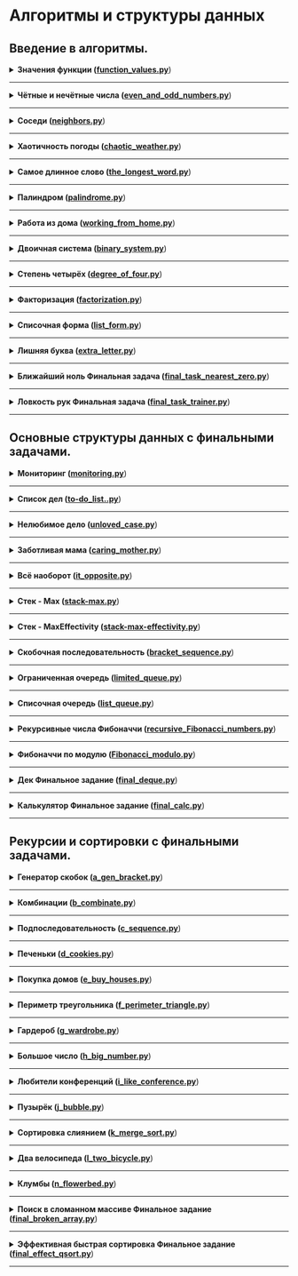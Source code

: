 # Алгоритмы и структуры данных

## Введение в алгоритмы.

<details>
<summary>
<b>Значения функции (<a href="intro_alghoritms/function_values.py">function_values.py</a></b>)
</summary>

#### Условие: 
[Ссылка](https://contest.yandex.ru/contest/23389/problems/A/)

Вася делает тест по математике: вычисляет значение функций в различных точках. 
Стоит отличная погода, и друзья зовут Васю гулять. Но мальчик решил сначала 
закончить тест и только после этого идти к друзьям. К сожалению, Вася пока 
не умеет программировать. Зато вы умеете. Помогите Васе написать код функции, 
вычисляющей y = ax2 + bx + c. Напишите программу, которая будет по 
коэффициентам a, b, c и числу x выводить значение функции в точке x.

#### Формат ввода
На вход через пробел подаются целые числа a, x, b, c.
В конце ввода находится перенос строки.

#### Формат вывода
Вывести значение y.

#### Пример
<table><tbody>
  <tr>
    <td><b>Ввод</b></td>
    <td><b>Вывод</b></td>
  </tr>
  <tr>
    <td valign="top">
        -8 -5 -2 7<br>
    </td>
    <td valign="top">
        -183<br>
    </td>
  </tr>
</tbody></table>

</details>

---

<details>
<summary>
<b>Чётные и нечётные числа (<a href="intro_alghoritms/even_and_odd_numbers.py">even_and_odd_numbers.py</a></b>)
</summary>

#### Условие:
[Ссылка](https://contest.yandex.ru/contest/23389/problems/B/)

Представьте себе онлайн-игру для поездки в метро: игрок нажимает на кнопку, 
и на экране появляются три случайных числа. Если все три числа оказываются 
одной чётности, игрок выигрывает.
Напишите программу, которая по трём числам определяет, выиграл игрок или нет.

#### Формат ввода
В первой строке записаны три случайных целых числа a, b и c. 
Числа не превосходят 109 по модулю.

#### Формат вывода
Выведите «WIN», если игрок выиграл, и «FAIL» в противном случае.

#### Пример
<table><tbody>
  <tr>
    <td><b>Ввод</b></td>
    <td><b>Вывод</b></td>
  </tr>
  <tr>
    <td valign="top">
        1 2 -3<br>
    </td>
    <td valign="top">
        FAIL<br>
    </td>
  </tr>
</tbody></table>

</details>

---

<details>
<summary>
<b>Соседи (<a href="intro_alghoritms/neighbors.py">neighbors.py</a></b>)
</summary>

#### Условие:
[Ссылка](https://contest.yandex.ru/contest/23389/problems/C/)

Дана матрица. Нужно написать функцию, которая для элемента возвращает 
всех его соседей. Соседним считается элемент, находящийся от текущего 
на одну ячейку влево, вправо, вверх или вниз. Диагональные элементы 
соседними не считаются.
Например, в матрице A соседними элементами для (0, 0) будут 2 и 0. 
А для (2, 1) –— 1, 2, 7, 7.

#### Формат ввода
В первой строке задано n — количество строк матрицы. Во второй — 
количество столбцов m. Числа m и n не превосходят 1000. В следующих n 
строках задана матрица. Элементы матрицы — целые числа, по модулю не 
превосходящие 1000. В последних двух строках записаны координаты элемента, 
соседей которого нужно найти. Индексация начинается с нуля.

#### Формат вывода
Напечатайте нужные числа в возрастающем порядке через пробел.


#### Пример
<table><tbody>
  <tr>
    <td><b>Ввод</b></td>
    <td><b>Вывод</b></td>
  </tr>
  <tr>
    <td valign="top">
        4<br>
        3<br>
        1 2 3<br>
        0 2 6<br>
        7 4 1<br>
        2 7 0<br>
        3<br>
        0<br>
    </td>
    <td valign="top">
        7 7<br>
    </td>
  </tr>
</tbody></table>

</details>

---

<details>
<summary>
<b>Хаотичность погоды (<a href="intro_alghoritms/chaotic_weather.py">chaotic_weather.py</a></b>)
</summary>

#### Условие:
[Ссылка](https://contest.yandex.ru/contest/23389/problems/D/)

Метеорологическая служба вашего города решила исследовать погоду новым способом.
Под температурой воздуха в конкретный день будем понимать максимальную
температуру в этот день.
Под хаотичностью погоды за n дней служба понимает количество дней, в которые 
температура строго больше, чем в день до (если такой существует) и в день после 
текущего (если такой существует). Например, если за 5 дней максимальная 
температура воздуха составляла `[1, 2, 5, 4, 8]` градусов, то хаотичность за 
этот период равна 2: в 3-й и 5-й дни выполнялись описанные условия.

Определите по ежедневным показаниям температуры хаотичность погоды за этот период.
Заметим, что если число показаний n=1, то единственный день будет хаотичным.

#### Формат ввода
В первой строке дано число n –— длина периода измерений в днях, 1 ≤ n≤ 105. 
Во второй строке даны n целых чисел –— значения температуры в каждый из n дней. 
Значения температуры не превосходят 273 по модулю.

#### Формат вывода
Выведите единственное число — хаотичность за данный период.

#### Пример
<table><tbody>
  <tr>
    <td><b>Ввод</b></td>
    <td><b>Вывод</b></td>
  </tr>
  <tr>
    <td valign="top">
        7<br>
        -1 -10 -8 0 2 0 5<br>
    </td>
    <td valign="top">
        3<br>
    </td>
  </tr>
</tbody></table>

</details>

---

<details>
<summary>
<b>Самое длинное слово (<a href="intro_alghoritms/the_longest_word.py">the_longest_word.py</a></b>)
</summary>

#### Условие:
[Ссылка](https://contest.yandex.ru/contest/23389/problems/E/)

Чтобы подготовиться к семинару, Гоше надо прочитать статью по эффективному 
менеджменту. Так как Гоша хочет спланировать день заранее, ему необходимо 
оценить сложность статьи.
Он придумал такой метод оценки: берётся случайное предложение из текста и в нём 
ищется самое длинное слово. Его длина и будет условной сложностью статьи.

#### Формат ввода
В первой строке дана длина текста L (1 ≤ L ≤ 105).
В следующей строке записан текст, состоящий из строчных латинских букв и 
пробелов. Слово —– последовательность букв, не разделённых пробелами. Пробелы 
могут стоять в самом начале строки и в самом её конце. Текст заканчивается 
переносом строки, этот символ не включается в число остальных L символов.

#### Формат вывода
В первой строке выведите самое длинное слово. Во второй строке выведите его 
длину. Если подходящих слов несколько, выведите то, которое встречается раньше.

#### Пример
<table><tbody>
  <tr>
    <td><b>Ввод</b></td>
    <td><b>Вывод</b></td>
  </tr>
  <tr>
    <td valign="top">
        19<br>
        i love segment tree<br>
    </td>
    <td valign="top">
        7<br>
    </td>
  </tr>
</tbody></table>

</details>

---

<details>
<summary>
<b>Палиндром (<a href="intro_alghoritms/palindrome.py">palindrome.py</a></b>)
</summary>

#### Условие:
[Ссылка](https://contest.yandex.ru/contest/23389/problems/F/)

Помогите Васе понять, будет ли фраза палиндромом. Учитываются только буквы и 
цифры, заглавные и строчные буквы считаются одинаковыми.

Решение должно работать за O(N), где N — длина строки на входе.

#### Формат ввода
В единственной строке записана фраза или слово. Буквы могут быть только 
латинские. Длина текста не превосходит 20000 символов.
Фраза может состоять из строчных и прописных латинских букв, цифр, 
знаков препинания.

#### Формат вывода
Выведите «True», если фраза является палиндромом, и «False», если не является.

#### Пример
<table><tbody>
  <tr>
    <td><b>Ввод</b></td>
    <td><b>Вывод</b></td>
  </tr>
  <tr>
    <td valign="top">
        A man, a plan, a canal: Panama<br>
    </td>
    <td valign="top">
        True<br>
    </td>
  </tr>
</tbody></table>

</details>

---

<details>
<summary>
<b>Работа из дома (<a href="intro_alghoritms/working_from_home.py">working_from_home.py</a></b>)
</summary>

#### Условие:
[Ссылка](https://contest.yandex.ru/contest/23389/problems/G/)

Вася реализовал функцию, которая переводит целое число из десятичной системы в 
двоичную. Но, кажется, она получилась не очень оптимальной.
Попробуйте написать более эффективную программу.
Не используйте встроенные средства языка по переводу чисел в бинарное 
представление.


#### Формат ввода
На вход подаётся целое число в диапазоне от 0 до 10000.

#### Формат вывода
Выведите двоичное представление этого числа.

#### Пример
<table><tbody>
  <tr>
    <td><b>Ввод</b></td>
    <td><b>Вывод</b></td>
  </tr>
  <tr>
    <td valign="top">
        5<br>
    </td>
    <td valign="top">
        101<br>
    </td>
  </tr>
</tbody></table>

</details>

---

<details>
<summary>
<b>Двоичная система (<a href="intro_alghoritms/binary_system.py">binary_system.py</a></b>)
</summary>

#### Условие:
[Ссылка](https://contest.yandex.ru/contest/23389/problems/H/)

Тимофей записал два числа в двоичной системе счисления и попросил Гошу 
вывести их сумму, также в двоичной системе. Встроенную в язык 
программирования возможность сложения двоичных чисел применять нельзя. 
Помогите Гоше решить задачу.

Решение должно работать за O(N), где N –— количество разрядов максимального 
числа на входе.

#### Формат ввода
Два числа в двоичной системе счисления, каждое на отдельной строке. 
Длина каждого числа не превосходит 10 000 символов.

#### Формат вывода
Одно число в двоичной системе счисления.

#### Пример
<table><tbody>
  <tr>
    <td><b>Ввод</b></td>
    <td><b>Вывод</b></td>
  </tr>
  <tr>
    <td valign="top">
        1010<br>
        1011<br>
    </td>
    <td valign="top">
        10101<br>
    </td>
  </tr>
</tbody></table>

</details>

---

<details>
<summary>
<b>Степень четырёх (<a href="intro_alghoritms/degree_of_four.py">degree_of_four.py</a></b>)
</summary>

#### Условие:
[Ссылка](https://contest.yandex.ru/contest/23389/problems/I/)

Напишите программу, которая определяет, будет ли положительное целое число 
степенью четвёрки.

Подсказка: степенью четвёрки будут все числа вида 4n, 
где n – целое неотрицательное число.

#### Формат ввода
На вход подаётся целое число в диапазоне от 1 до 10000.

#### Формат вывода
Выведите «True», если число является степенью четырёх, 
«False» –— в обратном случае.


#### Пример
<table><tbody>
  <tr>
    <td><b>Ввод</b></td>
    <td><b>Вывод</b></td>
  </tr>
  <tr>
    <td valign="top">
        15<br>
    </td>
    <td valign="top">
        False<br>
    </td>
  </tr>
</tbody></table>

</details>

---

<details>
<summary>
<b>Факторизация (<a href="intro_alghoritms/factorization.py">factorization.py</a></b>)
</summary>

#### Условие:
[Ссылка](https://contest.yandex.ru/contest/23389/problems/J/)

Основная теорема арифметики говорит: любое число раскладывается на 
произведение простых множителей единственным образом, с точностью до их 
перестановки. Например:
Число 8 можно представить как 2 × 2 × 2.
Число 50 –— как 2 × 5 × 5 (или 5 × 5 × 2, или 5 × 2 × 5). 
Три варианта отличаются лишь порядком следования множителей.
Разложение числа на простые множители называется факторизацией числа.
Напишите программу, которая производит факторизацию переданного числа.

#### Формат ввода
В единственной строке дано число n (2 ≤ n ≤ 109), которое нужно факторизовать.


#### Формат вывода
Выведите в порядке неубывания простые множители, на которые раскладывается число n.


#### Пример
<table><tbody>
  <tr>
    <td><b>Ввод</b></td>
    <td><b>Вывод</b></td>
  </tr>
  <tr>
    <td valign="top">
        8<br>
    </td>
    <td valign="top">
        2 2 2<br>
    </td>
  </tr>
</tbody></table>

</details>

---

<details>
<summary>
<b>Списочная форма (<a href="intro_alghoritms/list_form.py">list_form.py</a></b>)
</summary>

#### Условие:
[Ссылка](https://contest.yandex.ru/contest/23389/problems/K/)

Вася просил Аллу помочь решить задачу. На этот раз по информатике.
Для неотрицательного целого числа X списочная форма –— это массив его 
цифр слева направо. К примеру, для 1231 списочная форма будет `[1,2,3,1]`. 
На вход подается количество цифр числа Х, списочная форма неотрицательного 
числа Х и неотрицательное число K. Числа К и Х не превосходят 10000.

Нужно вернуть списочную форму числа X + K.

#### Формат ввода
В первой строке — длина списочной формы числа X. На следующей строке — 
сама списочная форма с цифрами записанными через пробел.
В последней строке записано число K, 0 ≤ K ≤ 10000.

#### Формат вывода
Выведите списочную форму числа X+K.

#### Пример
<table><tbody>
  <tr>
    <td><b>Ввод</b></td>
    <td><b>Вывод</b></td>
  </tr>
  <tr>
    <td valign="top">
        4<br>
        1 2 0 0<br>
        34<br>
    </td>
    <td valign="top">
        1 2 3 4<br>
    </td>
  </tr>
</tbody></table>

</details>

---

<details>
<summary>
<b>Лишняя буква (<a href="intro_alghoritms/extra_letter.py">extra_letter.py</a></b>)
</summary>

#### Условие:
[Ссылка](https://contest.yandex.ru/contest/23389/problems/L/)

Васе очень нравятся задачи про строки, поэтому он придумал свою. 
Есть 2 строки s и t, состоящие только из строчных букв. Строка t 
получена перемешиванием букв строки s и добавлением 1 буквы в случайную 
позицию. Нужно найти добавленную букву.

#### Формат ввода
На вход подаются строки s и t, разделённые переносом строки. 
Длины строк не превосходят 1000 символов. Строки не бывают пустыми.

#### Формат вывода
Выведите лишнюю букву.

#### Пример
<table><tbody>
  <tr>
    <td><b>Ввод</b></td>
    <td><b>Вывод</b></td>
  </tr>
  <tr>
    <td valign="top">
        abcd<br>
        abcde<br>
    </td>
    <td valign="top">
        e<br>
    </td>
  </tr>
</tbody></table>

</details>

---

<details>
<summary>
<b>Ближайший ноль Финальная задача (<a href="intro_alghoritms/final_task_nearest_zero.py">final_task_nearest_zero.py</a></b>)
</summary>

#### Условие:
[Ссылка](https://contest.yandex.ru/contest/23390/problems/A/)

Тимофей ищет место, чтобы построить себе дом. Улица, на которой он хочет жить, 
имеет длину n, то есть состоит из n одинаковых идущих подряд участков. 
Каждый участок либо пустой, либо на нём уже построен дом.
Общительный Тимофей не хочет жить далеко от других людей на этой улице. 
Поэтому ему важно для каждого участка знать расстояние до ближайшего пустого 
участка. Если участок пустой, эта величина будет равна нулю — расстояние 
до самого себя.
Помогите Тимофею посчитать искомые расстояния. Для этого у вас есть карта 
улицы. Дома в городе Тимофея нумеровались в том порядке, в котором строились, 
поэтому их номера на карте никак не упорядочены. 
Пустые участки обозначены нулями.

#### Формат ввода
В первой строке дана длина улицы —– n (1 ≤ n ≤ 10^6). 
В следующей строке записаны n целых неотрицательных чисел — номера домов и 
обозначения пустых участков на карте (нули). Гарантируется, что в 
последовательности есть хотя бы один ноль. Номера домов (положительные числа) 
уникальны и не превосходят 10^9.

#### Формат вывода
Для каждого из участков выведите расстояние до ближайшего нуля. 
Числа выводите в одну строку, разделяя их пробелами.

#### Пример
<table><tbody>
  <tr>
    <td><b>Ввод</b></td>
    <td><b>Вывод</b></td>
  </tr>
  <tr>
    <td valign="top">
        5<br>
        0 1 4 9 0<br>
    </td>
    <td valign="top">
        0 1 2 1 0<br>
    </td>
  </tr>
</tbody></table>

</details>

---

<details>
<summary>
<b>Ловкость рук Финальная задача (<a href="intro_alghoritms/final_task_trainer.py">final_task_trainer.py</a></b>)
</summary>

#### Условие:
[Ссылка](https://contest.yandex.ru/contest/23390/problems/B/)

Игра «Тренажёр для скоростной печати» представляет собой поле из клавиш 4x4. 
В нём на каждом раунде появляется конфигурация цифр и точек. На клавише 
написана либо точка, либо цифра от 1 до 9.
В момент времени t игрок должен одновременно нажать на все клавиши, на которых 
написана цифра t. Гоша и Тимофей могут нажать в один момент времени на k 
клавиш каждый. Если в момент времени t нажаты все нужные клавиши, то игроки 
получают 1 балл.
Найдите число баллов, которое смогут заработать Гоша и Тимофей, если будут 
нажимать на клавиши вдвоём.

#### Формат ввода
В первой строке дано целое число k (1 ≤ k ≤ 5).
В четырёх следующих строках задан вид тренажёра –— по 4 символа в каждой 
строке. Каждый символ —– либо точка, либо цифра от 1 до 9. Символы одной 
строки идут подряд и не разделены пробелами.

#### Формат вывода
Выведите единственное число –— максимальное количество баллов, которое смогут 
набрать Гоша и Тимофей.

#### Пример
<table><tbody>
  <tr>
    <td><b>Ввод</b></td>
    <td><b>Вывод</b></td>
  </tr>
  <tr>
    <td valign="top">
        3<br>
        1231<br>
        2..2<br>
        2..2<br>
        2..2<br>
    </td>
    <td valign="top">
        2<br>
    </td>
  </tr>
</tbody></table>

</details>

---

## Основные структуры данных с финальными задачами.

<details>
<summary>
<b>Мониторинг (<a href="basic_data_structures/monitoring.py">monitoring.py</a></b>)
</summary>

#### Условие:
[Ссылка](https://contest.yandex.ru/contest/23758/problems/A/)

Алла получила задание, связанное с мониторингом работы различных серверов. 
Требуется понять, сколько времени обрабатываются определённые запросы на 
конкретных серверах. Эту информацию нужно хранить в матрице, где номер столбца 
соответствуют идентификатору запроса, а номер строки — идентификатору сервера. 
Алла перепутала строки и столбцы местами. С каждым бывает. Помогите ей 
исправить баг.
Есть матрица размера m × n. Нужно написать функцию, которая её транспонирует.
Транспонированная матрица получается из исходной заменой строк на столбцы.

#### Формат ввода
В первой строке задано число n — количество строк матрицы.
Во второй строке задано m — число столбцов, m и n не превосходят 1000. 
В следующих n строках задана матрица. Числа в ней не превосходят 
по модулю 1000.

#### Формат вывода
Напечатайте транспонированную матрицу в том же формате, который задан во 
входных данных. Каждая строка матрицы выводится на отдельной строке, 
элементы разделяются пробелами.

#### Пример
<table><tbody>
  <tr>
    <td><b>Ввод</b></td>
    <td><b>Вывод</b></td>
  </tr>
  <tr>
    <td valign="top">
        4<br>
        3<br>
        1 2 3<br>
        0 2 6<br>
        7 4 1<br>
        2 7 0<br>
    </td>
    <td valign="top">
        1 0 7 2<br>
        2 2 4 7<br>
        3 6 1 0<br>
    </td>
  </tr>
</tbody></table>

</details>

---

<details>
<summary>
<b>Список дел (<a href="basic_data_structures/to-do_list.py">to-do_list..py</a></b>)
</summary>

#### Условие:
[Ссылка](https://contest.yandex.ru/contest/23758/problems/B/)

Васе нужно распечатать свой список дел на сегодня. Помогите ему: напишите 
функцию, которая печатает все его дела. Известно, что дел у Васи не больше 5000.
Внимание: в этой задаче не нужно считывать входные данные. Нужно написать 
только функцию, которая принимает на вход голову списка и печатает его 
элементы. Ниже дано описание структуры, которая задаёт узел списка.

#### Формат ввода
В качестве ответа сдайте только код функции, которая печатает элементы списка. 
Длина списка не превосходит 5000 элементов. Список не бывает пустым.

#### Формат вывода
Функция должна напечатать элементы списка по одному в строке.

</details>

---

<details>
<summary>
<b>Нелюбимое дело (<a href="basic_data_structures/unloved_case.py">unloved_case.py</a></b>)
</summary>

#### Условие:
[Ссылка](https://contest.yandex.ru/contest/23758/problems/C/)

Вася размышляет, что ему можно не делать из того списка дел, который он 
составил. Но, кажется, все пункты очень важные! Вася решает загадать число и 
удалить дело, которое идёт под этим номером. Список дел представлен в виде 
односвязного списка. Напишите функцию solution, которая принимает на вход 
голову списка и номер удаляемого дела и возвращает голову обновлённого списка.
Внимание: в этой задаче не нужно считывать входные данные. Нужно написать 
только функцию, которая принимает на вход голову списка и номер удаляемого 
элемента и возвращает голову обновлённого списка.

#### Формат ввода
Функция принимает голову списка и индекс элемента, который надо удалить 
(нумерация с нуля). Список содержит не более 5000 элементов. 
Список не бывает пустым.

#### Формат вывода
Верните голову списка, в котором удален нужный элемент.

</details>

---

<details>
<summary>
<b>Заботливая мама (<a href="basic_data_structures/caring_mother.py">caring_mother.py</a></b>)
</summary>

#### Условие:
[Ссылка](https://contest.yandex.ru/contest/23758/problems/D/)

Мама Васи хочет знать, что сын планирует делать и когда. Помогите ей: 
напишите функцию solution, определяющую индекс первого вхождения передаваемого
ей на вход значения в связном списке, если значение присутствует.
Внимание: в этой задаче не нужно считывать входные данные. Нужно написать 
только функцию, которая принимает на вход голову списка и искомый элемент, 
а возвращает целое число — индекс найденного элемента или -1.

#### Формат ввода
Функция на вход принимает голову односвязного списка и элемент, который нужно 
найти. Длина списка не превосходит 10000 элементов. Список не бывает пустым.

#### Формат вывода
Функция возвращает индекс первого вхождения искомого элемента в список
(индексация начинается с нуля). Если элемент не найден, нужно вернуть -1.

</details>

---

<details>
<summary>
<b>Всё наоборот (<a href="basic_data_structures/it_opposite.py">it_opposite.py</a></b>)
</summary>

#### Условие:
[Ссылка](https://contest.yandex.ru/contest/23758/problems/E/)

Вася решил запутать маму —– делать дела в обратном порядке. Список его дел 
теперь хранится в двусвязном списке. Напишите функцию, которая вернёт список 
в обратном порядке.
Внимание: в этой задаче не нужно считывать входные данные. Нужно написать 
только функцию, которая принимает на вход голову двусвязного списка и 
возвращает голову перевёрнутого списка. Ниже дано описание структуры, которая 
задаёт вершину списка.

#### Формат ввода
Функция принимает на вход единственный аргумент — голову двусвязного списка.
Длина списка не превосходит 1000 элементов. Список не бывает пустым.

#### Формат вывода
Функция должна вернуть голову развернутого списка.

</details>

---

<details>
<summary>
<b>Стек - Max (<a href="basic_data_structures/stack-max.py">stack-max.py</a></b>)
</summary>

#### Условие:
[Ссылка](https://contest.yandex.ru/contest/23758/problems/F/)

Нужно реализовать класс StackMax, который поддерживает операцию определения 
максимума среди всех элементов в стеке. Класс должен поддерживать 
операции push(x), где x – целое число, pop() и get_max().

#### Формат ввода
В первой строке записано одно число n — количество команд, которое не 
превосходит 10000. В следующих n строках идут команды. Команды могут быть 
следующих видов:
 - push(x) — добавить число x в стек;
 - pop() — удалить число с вершины стека;
 - get_max() — напечатать максимальное число в стеке;
Если стек пуст, при вызове команды get_max() нужно напечатать «None», для 
команды pop() — «error».

#### Формат вывода
Для каждой команды get_max() напечатайте результат её выполнения. Если стек 
пустой, для команды get_max() напечатайте «None». Если происходит удаление из 
пустого стека — напечатайте «error».

#### Пример
<table><tbody>
  <tr>
    <td><b>Ввод</b></td>
    <td><b>Вывод</b></td>
  </tr>
  <tr>
    <td valign="top">
        8<br>
        get_max<br>
        push 7<br>
        pop<br>
        push -2<br>
        push -1<br>
        pop<br>
        get_max<br>
        get_max<br>
    </td>
    <td valign="top">
        None<br>
        -2<br>
        -2<br>
    </td>
  </tr>
</tbody></table>

</details>

---

<details>
<summary>
<b>Стек - MaxEffectivity (<a href="basic_data_structures/stack-max-effectivity.py">stack-max-effectivity.py</a></b>)
</summary>

#### Условие:
[Ссылка](https://contest.yandex.ru/contest/23758/problems/F/)

Реализуйте класс StackMaxEffective, поддерживающий операцию определения максимума среди элементов в стеке. Сложность операции должна быть O(1). Для пустого стека операция должна возвращать None. При этом push(x) и pop() также должны выполняться за константное время.

#### Формат ввода
В первой строке записано одно число — количество команд, оно не превосходит 100000. Далее идут команды по одной в строке. Команды могут быть следующих видов:

push(x) — добавить число x в стек;
pop() — удалить число с вершины стека;
get_max() — напечатать максимальное число в стеке;
Если стек пуст, при вызове команды get_max нужно напечатать «None», для команды pop — «error».

#### Формат вывода
Для каждой команды get_max() напечатайте результат её выполнения. Если стек пустой, для команды get_max() напечатайте «None». Если происходит удаление из пустого стека — напечатайте «error».

</details>

---

<details>
<summary>
<b>Скобочная последовательность (<a href="basic_data_structures/bracket_sequence.py">bracket_sequence.py</a></b>)
</summary>

#### Условие:
[Ссылка](https://contest.yandex.ru/contest/23758/problems/H/)

Вот какую задачу Тимофей предложил на собеседовании одному из кандидатов. 
Если вы с ней ещё не сталкивались, то наверняка столкнётесь –— она довольно 
популярная.
Дана скобочная последовательность. Нужно определить, правильная ли она.
Будем придерживаться такого определения:
 - пустая строка —– правильная скобочная последовательность;
 - правильная скобочная последовательность, взятая в скобки одного 
типа, –— правильная скобочная последовательность;
 - правильная скобочная последовательность с приписанной слева или справа 
правильной скобочной последовательностью —– тоже правильная.
На вход подаётся последовательность из скобок трёх видов: [], (), {}.
Напишите функцию is_correct_bracket_seq, которая принимает на вход скобочную 
последовательность и возвращает True, если последовательность правильная, 
а иначе False.

#### Формат ввода
На вход подаётся одна строка, содержащая скобочную последовательность. 
Скобки записаны подряд, без пробелов.

#### Формат вывода
Выведите «True» или «False».

#### Пример
<table><tbody>
  <tr>
    <td><b>Ввод</b></td>
    <td><b>Вывод</b></td>
  </tr>
  <tr>
    <td valign="top">
        {[()]}<br>
    </td>
    <td valign="top">
        True<br>
    </td>
  </tr>
</tbody></table>

</details>

---

<details>
<summary>
<b>Ограниченная очередь (<a href="basic_data_structures/limited_queue.py">limited_queue.py</a></b>)
</summary>

#### Условие:
[Ссылка](https://contest.yandex.ru/contest/23758/problems/I/)

Астрологи объявили день очередей ограниченного размера. Тимофею нужно 
написать класс MyQueueSized, который принимает параметр max_size, означающий 
максимально допустимое количество элементов в очереди.
Помогите ему —– реализуйте программу, которая будет эмулировать работу такой 
очереди. Функции, которые надо поддержать, описаны в формате ввода.

#### Формат ввода
В первой строке записано одно число — количество команд, оно не превосходит 5000.
Во второй строке задан максимально допустимый размер очереди, он не превосходит 5000.
Далее идут команды по одной на строке. Команды могут быть следующих видов:

 - push(x) — добавить число x в очередь;
 - pop() — удалить число из очереди и вывести на печать;
 - peek() — напечатать первое число в очереди;
 - size() — вернуть размер очереди;
При превышении допустимого размера очереди нужно вывести «error». 
При вызове операций pop() или peek() для пустой очереди нужно вывести «None».

#### Формат вывода
Напечатайте результаты выполнения нужных команд, по одному на строке.

#### Пример
<table><tbody>
  <tr>
    <td><b>Ввод</b></td>
    <td><b>Вывод</b></td>
  </tr>
  <tr>
    <td valign="top">
        8<br>
        2<br>
        peek<br>
        push 5<br>
        push 2<br>
        peek<br>
        size<br>
        size<br>
        push 1<br>
        size<br>
    </td>
    <td valign="top">
        None<br>
        5<br>
        2<br>
        2<br>
        error<br>
        2<br>
    </td>
  </tr>
</tbody></table>

</details>

---

<details>
<summary>
<b>Списочная очередь (<a href="basic_data_structures/list_queue.py">list_queue.py</a></b>)
</summary>

#### Условие:
[Ссылка](https://contest.yandex.ru/contest/23758/problems/J/)

Любимый вариант очереди Тимофея — очередь, написанная с использованием 
связного списка. Помогите ему с реализацией. Очередь должна поддерживать 
выполнение трёх команд:

 - get() — вывести элемент, находящийся в голове очереди, и удалить его. Если очередь пуста, то вывести «error».
 - put(x) — добавить число x в очередь
 - size() — вывести текущий размер очереди

#### Формат ввода
В первой строке записано количество команд n — целое число, не превосходящее 
1000. В каждой из следующих n строк записаны команды по одной строке.

#### Формат вывода
Выведите ответ на каждый запрос по одному в строке.

#### Пример
<table><tbody>
  <tr>
    <td><b>Ввод</b></td>
    <td><b>Вывод</b></td>
  </tr>
  <tr>
    <td valign="top">
        10<br>
        put -34<br>
        put -23<br>
        get<br>
        size<br>
        get<br>
        size<br>
        get<br>
        get<br>
        put 80<br>
        size<br>
    </td>
    <td valign="top">
        -34<br>
        1<br>
        -23<br>
        0<br>
        error<br>
        error<br>
        1<br>
    </td>
  </tr>
</tbody></table>

</details>

---

<details>
<summary>
<b>Рекурсивные числа Фибоначчи (<a href="basic_data_structures/recursive_Fibonacci_numbers.py">recursive_Fibonacci_numbers.py</a></b>)
</summary>

#### Условие:
[Ссылка](https://contest.yandex.ru/contest/23758/problems/K/)

У Тимофея было n(0≤n≤32) стажёров. Каждый стажёр хотел быть лучше своих 
предшественников, поэтому i-й стажёр делал столько коммитов, сколько делали 
два предыдущих стажёра в сумме. Два первых стажёра были менее 
инициативными —– они сделали по одному коммиту.
Пусть Fi —– число коммитов, сделанных i-м стажёром (стажёры нумеруются с нуля). 
Тогда выполняется следующее: F0=F1=1. Для всех i≥2 выполнено Fi=F(i−1)+F(i−2).
Определите, сколько кода напишет следующий стажёр –— найдите Fn.
Решение должно быть реализовано рекурсивно.

#### Формат ввода
На вход подаётся n — целое число в диапазоне от 0 до 32.

#### Формат вывода
Нужно вывести Fn.

#### Пример
<table><tbody>
  <tr>
    <td><b>Ввод</b></td>
    <td><b>Вывод</b></td>
  </tr>
  <tr>
    <td valign="top">
        3<br>
    </td>
    <td valign="top">
        3<br>
    </td>
  </tr>
</tbody></table>

</details>

---

<details>
<summary>
<b>Фибоначчи по модулю (<a href="basic_data_structures/Fibonacci_modulo.py">Fibonacci_modulo.py</a></b>)
</summary>

#### Условие:
[Ссылка](https://contest.yandex.ru/contest/23758/problems/L/)

У Тимофея было очень много стажёров, целых N (0 ≤ N ≤ 10^6) человек. Каждый 
стажёр хотел быть лучше своих предшественников, поэтому i-й стажёр делал 
столько коммитов, сколько делали два предыдущих стажёра в сумме. Два первых 
стажёра были менее инициативными — они сделали по одному коммиту.

Пусть Fi —– число коммитов, сделанных i-м стажёром (стажёры нумеруются с нуля). 
Первые два стажёра сделали по одному коммиту: F0=F1=1. Для всех i≥ 2 
выполнено Fi=Fi−1+Fi−2.
Определите, сколько кода напишет следующий стажёр –— найдите последние k цифр 
числа Fn.
**Как найти k последних цифр**,
Чтобы вычислить k последних цифр некоторого числа x, достаточно взять остаток 
от его деления на число 10k. Эта операция обозначается как x mod 10k. 
Узнайте, как записывается операция взятия остатка по модулю в вашем языке 
программирования.
Также обратите внимание на возможное переполнение целочисленных типов, если в 
вашем языке такое случается.
#### Формат ввода
В первой строке записаны через пробел два целых числа n (0 ≤ n ≤ 10^6) 
и k (1 ≤ k ≤ 8).

#### Формат вывода
Выведите единственное число – последние k цифр числа Fn.
Если в искомом числе меньше k цифр, то выведите само число без ведущих нулей.

#### Пример
<table><tbody>
  <tr>
    <td><b>Ввод</b></td>
    <td><b>Вывод</b></td>
  </tr>
  <tr>
    <td valign="top">
        3 1<br>
    </td>
    <td valign="top">
        3<br>
    </td>
  </tr>
</tbody></table>

</details>

---

<details>
<summary>
<b>Дек Финальное задание (<a href="basic_data_structures/final_deque.py">final_deque.py</a></b>)
</summary>

#### Условие:
[Ссылка](https://contest.yandex.ru/contest/23759/problems/A/)

Гоша реализовал структуру данных Дек, максимальный размер которого определяется 
заданным числом. Методы push_back(x), push_front(x), pop_back(), pop_front() 
работали корректно. Но, если в деке было много элементов, программа работала 
очень долго. Дело в том, что не все операции выполнялись за O(1). 
Помогите Гоше! Напишите эффективную реализацию.
**Внимание: при реализации используйте кольцевой буфер.**

#### Формат ввода
В первой строке записано количество команд n — целое число, не превосходящее 
100000. Во второй строке записано число m — максимальный размер дека. Он не 
100001. превосходит 50000. В следующих n строках записана одна из команд:

 - push_back(value) – добавить элемент в конец дека. Если в деке уже находится максимальное число элементов, вывести «error».
 - push_front(value) – добавить элемент в начало дека. Если в деке уже находится максимальное число элементов, вывести «error».
 - pop_front() – вывести первый элемент дека и удалить его. Если дек был пуст, то вывести «error».
 - pop_back() – вывести последний элемент дека и удалить его. Если дек был пуст, то вывести «error».
Value — целое число, по модулю не превосходящее 1000.

#### Формат вывода
Выведите результат выполнения каждой команды на отдельной строке. Для успешных 
запросов push_back(x) и push_front(x) ничего выводить не надо.

#### Пример
<table><tbody>
  <tr>
    <td><b>Ввод</b></td>
    <td><b>Вывод</b></td>
  </tr>
  <tr>
    <td valign="top">
        4<br>
        4<br>
        push_front 861<br>
        push_front -819<br>
        pop_back<br>
        pop_back<br>
    </td>
    <td valign="top">
        861<br>
        -819<br>
    </td>
  </tr>
</tbody></table>

</details>

---

<details>
<summary>
<b>Калькулятор Финальное задание (<a href="basic_data_structures/final_calc.py">final_calc.py</a></b>)
</summary>

#### Условие:
[Ссылка](https://contest.yandex.ru/contest/23759/problems/B/)

Задание связано с обратной польской нотацией. Она используется для парсинга 
арифметических выражений. Еще её иногда называют постфиксной нотацией.
В постфиксной нотации операнды расположены перед знаками операций.

Пример 1:
3 4 +
означает 3 + 4 и равно 7

Пример 2:
12 5 /
Так как деление целочисленное, то в результате получим 2.

Пример 3:
10 2 4 * -
означает 10 - 2 * 4 и равно 2

Разберём последний пример подробнее:
Знак * стоит сразу после чисел 2 и 4, значит к ним нужно применить операцию, которую этот знак обозначает, то есть перемножить эти два числа. В результате получим 8.
После этого выражение приобретёт вид:

10 8 -

Операцию «минус» нужно применить к двум идущим перед ней числам, то есть 10 и 8. В итоге получаем 2.
Рассмотрим алгоритм более подробно. Для его реализации будем использовать стек.
Для вычисления значения выражения, записанного в обратной польской нотации, нужно считывать выражение слева направо и придерживаться следующих шагов:
 1. Обработка входного символа:
   - Если на вход подан операнд, он помещается на вершину стека.
   - Если на вход подан знак операции, то эта операция выполняется над требуемым количеством значений, взятых из стека в порядке добавления. Результат выполненной операции помещается на вершину стека.
 2. Если входной набор символов обработан не полностью, перейти к шагу 1. 
 3. После полной обработки входного набора символов результат вычисления выражения находится в вершине стека. Если в стеке осталось несколько чисел, то надо вывести только верхний элемент.
**Замечание про отрицательные числа и деление:** в этой задаче под делением понимается математическое целочисленное деление. Это значит, что округление всегда происходит вниз. А именно: если a / b = c, то b ⋅ c — это наибольшее число, которое не превосходит a и одновременно делится без остатка на b.

Например, -1 / 3 = -1. Будьте осторожны: в C++, Java и Go, например, деление чисел работает иначе.

В текущей задаче гарантируется, что деления на отрицательное число нет.

#### Формат ввода
В единственной строке дано выражение, записанное в обратной польской нотации. Числа и арифметические операции записаны через пробел.
На вход могут подаваться операции: +, -, *, / и числа, по модулю не превосходящие 10000.
Гарантируется, что значение промежуточных выражений в тестовых данных по модулю не больше 50000.

#### Формат вывода
Выведите единственное число — значение выражения.

#### Пример
<table><tbody>
  <tr>
    <td><b>Ввод</b></td>
    <td><b>Вывод</b></td>
  </tr>
  <tr>
    <td valign="top">
        2 1 + 3 *<br>
    </td>
    <td valign="top">
        9<br>
    </td>
  </tr>
</tbody></table>

</details>

---

## Рекурсии и сортировки с финальными задачами.

<details>
<summary>
<b>Генератор скобок (<a href="recursion_and_sorting/a_gen_bracket.py">a_gen_bracket.py</a></b>)
</summary>

#### Условие:
[Ссылка](https://contest.yandex.ru/contest/24734/problems/A/)

Рита по поручению Тимофея наводит порядок в правильных скобочных последовательностях (ПСП), состоящих только из круглых скобок (). Для этого ей надо сгенерировать все ПСП длины 2n в алфавитном порядке —– алфавит состоит из ( и ) и открывающая скобка идёт раньше закрывающей.
Помогите Рите —– напишите программу, которая по заданному n выведет все ПСП в нужном порядке.
Рассмотрим второй пример. Надо вывести ПСП из четырёх символов. Таких всего две:
1. (())
2. ()()
(()) идёт раньше ()(), так как первый символ у них одинаковый, а на второй позиции у первой ПСП стоит (, который идёт раньше ).

#### Формат ввода
На вход функция принимает n — целое число от 0 до 10.

#### Формат вывода
Функция должна напечатать все возможные скобочные последовательности заданной длины в алфавитном (лексикографическом) порядке.

#### Пример
<table><tbody>
  <tr>
    <td><b>Ввод</b></td>
    <td><b>Вывод</b></td>
  </tr>
  <tr>
    <td valign="top">
        3<br>
    </td>
    <td valign="top">
        ((()))<br>
        (()())<br>
        (())()<br>
        ()(())<br>
        ()()()<br>
    </td>
  </tr>
</tbody></table>

</details>

---

<details>
<summary>
<b>Комбинации (<a href="recursion_and_sorting/b_combinate.py">b_combinate.py</a></b>)
</summary>

#### Условие:
[Ссылка](https://contest.yandex.ru/contest/24734/problems/B/)

На клавиатуре старых мобильных телефонов каждой цифре соответствовало несколько букв. Примерно так:

2:'abc',
3:'def',
4:'ghi',
5:'jkl',
6:'mno',
7:'pqrs',
8:'tuv',
9:'wxyz'

Вам известно в каком порядке были нажаты кнопки телефона, без учета повторов. Напечатайте все комбинации букв, которые можно набрать такой последовательностью нажатий.

#### Формат ввода
На вход подается строка, состоящая из цифр 2-9 включительно. Длина строки не превосходит 10 символов.

#### Формат вывода
Выведите все возможные комбинации букв через пробел.

#### Пример
<table><tbody>
  <tr>
    <td><b>Ввод</b></td>
    <td><b>Вывод</b></td>
  </tr>
  <tr>
    <td valign="top">
        23<br>
    </td>
    <td valign="top">
        ad ae af bd be bf cd ce cf<br>
    </td>
  </tr>
</tbody></table>

</details>

---

<details>
<summary>
<b>Подпоследовательность (<a href="recursion_and_sorting/c_sequence.py">c_sequence.py</a></b>)
</summary>

#### Условие:
[Ссылка](https://contest.yandex.ru/contest/24734/problems/C/)

Гоша любит играть в игру «Подпоследовательность»: даны 2 строки, и нужно понять, 
является ли первая из них подпоследовательностью второй. Когда строки достаточно 
длинные, очень трудно получить ответ на этот вопрос, просто посмотрев на них. 
Помогите Гоше написать функцию, которая решает эту задачу.

#### Формат ввода
В первой строке записана строка s.
Во второй —- строка t.
Обе строки состоят из маленьких латинских букв, длины строк не превосходят 150000. 
Строки не могут быть пустыми.

#### Формат вывода
Выведите True, если s является подпоследовательностью t, иначе —– False.

#### Пример
<table><tbody>
  <tr>
    <td><b>Ввод</b></td>
    <td><b>Вывод</b></td>
  </tr>
  <tr>
    <td valign="top">
        abc<br>
        ahbgdcu<br>
    </td>
    <td valign="top">
        True<br>
    </td>
  </tr>
</tbody></table>

</details>

---

<details>
<summary>
<b>Печеньки (<a href="recursion_and_sorting/d_cookies.py">d_cookies.py</a></b>)
</summary>

#### Условие:
[Ссылка](https://contest.yandex.ru/contest/24734/problems/D/)

К Васе в гости пришли одноклассники. Его мама решила угостить ребят печеньем.
Но не всё так просто. Печенья могут быть разного размера. А у каждого ребёнка есть фактор жадности —– минимальный размер печенья, которое он возьмёт. Нужно выяснить, сколько ребят останутся довольными в лучшем случае, когда они действуют оптимально.
Каждый ребёнок может взять не больше одного печенья.

#### Формат ввода
В первой строке записано n —– количество детей.
Во второй —– n чисел, разделённых пробелом, каждое из которых –— фактор жадности ребёнка. Это натуральные числа, не превосходящие 1000.
В следующей строке записано число m –— количество печенек.
Далее —– m натуральных чисел, разделённых пробелом —– размеры печенек. Размеры печенек не превосходят 1000.
Оба числа n и m не превосходят 10000.

#### Формат вывода
Нужно вывести одно число –— количество детей, которые останутся довольными

#### Пример
<table><tbody>
  <tr>
    <td><b>Ввод</b></td>
    <td><b>Вывод</b></td>
  </tr>
  <tr>
    <td valign="top">
        2<br>
        1 2<br>
        3<br>
        2 1 3<br>
    </td>
    <td valign="top">
        2<br>
    </td>
  </tr>
</tbody></table>

</details>

---

<details>
<summary>
<b>Покупка домов (<a href="recursion_and_sorting/e_buy_houses.py">e_buy_houses.py</a></b>)
</summary>

#### Условие:
[Ссылка](https://contest.yandex.ru/contest/24734/problems/E/)

Тимофей решил купить несколько домов на знаменитом среди разработчиков Алгосском архипелаге. 
Он нашёл n объявлений о продаже, где указана стоимость каждого дома в алгосских франках. 
А у Тимофея есть k франков. Помогите ему определить, какое наибольшее количество домов на Алгосах он сможет приобрести за эти деньги.

#### Формат ввода
В первой строке через пробел записаны натуральные числа n и k.
n — количество домов, которые рассматривает Тимофей, оно не превосходит 100000;
k — общий бюджет, не превосходит 100000;
В следующей строке через пробел записано n стоимостей домов. 
Каждое из чисел не превосходит 100000. Все стоимости — натуральные числа.

#### Формат вывода
Выведите одно число —– наибольшее количество домов, которое может купить Тимофей.

#### Пример
<table><tbody>
  <tr>
    <td><b>Ввод</b></td>
    <td><b>Вывод</b></td>
  </tr>
  <tr>
    <td valign="top">
        3 300<br>
        999 999 999<br>
    </td>
    <td valign="top">
        0<br>
    </td>
  </tr>
</tbody></table>

</details>

---

<details>
<summary>
<b>Периметр треугольника (<a href="recursion_and_sorting/f_perimeter_triangle.py">f_perimeter_triangle.py</a></b>)
</summary>

#### Условие:
[Ссылка](https://contest.yandex.ru/contest/24734/problems/F/)

Перед сном Рита решила поиграть в игру на телефоне. Дан массив целых чисел, в котором каждый элемент обозначает длину стороны треугольника. Нужно определить максимально возможный периметр треугольника, составленного из сторон с длинами из заданного массива. Помогите Рите скорее закончить игру и пойти спать.
Напомним, что из трёх отрезков с длинами a ≤ b ≤ c можно составить треугольник, если выполнено **неравенство треугольника**: c < a + b
Разберём пример:
даны длины сторон 6, 3, 3, 2. Попробуем в качестве наибольшей стороны выбрать 6. Неравенство треугольника не может выполниться, так как остались 3, 3, 2 —– максимальная сумма из них равна 6.
Без шестёрки оставшиеся три отрезка уже образуют треугольник со сторонами 3, 3, 2. Неравенство выполняется: 3 < 3 + 2. Периметр равен 3 + 3 + 2 = 8.

#### Формат ввода
В первой строке записано количество отрезков n, 3≤ n≤ 10000.
Во второй строке записано n неотрицательных чисел, не превосходящих 10 000, –— длины отрезков.

#### Формат вывода
Нужно вывести одно число —– наибольший периметр треугольника.
Гарантируется, что тройка чисел, которая может образовать треугольник, всегда есть.

#### Пример
<table><tbody>
  <tr>
    <td><b>Ввод</b></td>
    <td><b>Вывод</b></td>
  </tr>
  <tr>
    <td valign="top">
        4<br>
        6 3 3 2<br>
    </td>
    <td valign="top">
        8<br>
    </td>
  </tr>
</tbody></table>

</details>

---

<details>
<summary>
<b>Гардероб (<a href="recursion_and_sorting/g_wardrobe.py">g_wardrobe.py</a></b>)
</summary>

#### Условие:
[Ссылка](https://contest.yandex.ru/contest/24734/problems/G/)

Рита решила оставить у себя одежду только трёх цветов: розового, жёлтого и малинового. После того как вещи других расцветок были убраны, Рита захотела отсортировать свой новый гардероб по цветам. Сначала должны идти вещи розового цвета, потом —– жёлтого, и в конце —– малинового. Помогите Рите справиться с этой задачей.
Примечание: попробуйте решить задачу за один проход по массиву!

#### Формат ввода
В первой строке задано количество предметов в гардеробе: n –— оно не превосходит 1000000. 
Во второй строке даётся массив, в котором указан цвет для каждого предмета. Розовый цвет обозначен 0, жёлтый —– 1, малиновый –— 2.

#### Формат вывода
Нужно вывести в строку через пробел цвета предметов в правильном порядке.

#### Пример
<table><tbody>
  <tr>
    <td><b>Ввод</b></td>
    <td><b>Вывод</b></td>
  </tr>
  <tr>
    <td valign="top">
        7<br>
        0 2 1 2 0 0 1<br>
    </td>
    <td valign="top">
        0 0 0 1 1 2 2<br>
    </td>
  </tr>
</tbody></table>

</details>

---

<details>
<summary>
<b>Большое число (<a href="recursion_and_sorting/h_big_number.py">h_big_number.py</a></b>)
</summary>

#### Условие:
[Ссылка](https://contest.yandex.ru/contest/24734/problems/H/)

Вечером ребята решили поиграть в игру «Большое число».
Даны числа. Нужно определить, какое самое большое число можно из них составить.

#### Формат ввода
В первой строке записано n — количество чисел. Оно не превосходит 100.
Во второй строке через пробел записаны n неотрицательных чисел, каждое из которых не превосходит 1000.

#### Формат вывода
Нужно вывести самое большое число, которое можно составить из данных чисел.

#### Пример
<table><tbody>
  <tr>
    <td><b>Ввод</b></td>
    <td><b>Вывод</b></td>
  </tr>
  <tr>
    <td valign="top">
        3<br>
        15 56 2<br>
    </td>
    <td valign="top">
        56215<br>
    </td>
  </tr>
</tbody></table>

</details>

---

<details>
<summary>
<b>Любители конференций (<a href="recursion_and_sorting/i_like_conference.py">i_like_conference.py</a></b>)
</summary>

#### Условие:
[Ссылка](https://contest.yandex.ru/contest/24734/problems/I/)

На IT-конференции присутствовали студенты из разных вузов со всей страны. Для каждого студента известен ID университета, в котором он учится.
Тимофей предложил Рите выяснить, из каких k вузов на конференцию пришло больше всего учащихся.

#### Формат ввода
В первой строке дано количество студентов в списке —– n (1 ≤ n ≤ 15 000).
Во второй строке через пробел записаны n целых чисел —– ID вуза каждого студента. Каждое из чисел находится в диапазоне от 0 до 10 000.
В третьей строке записано одно число k.

#### Формат вывода
Выведите через пробел k ID вузов с максимальным числом участников. 
Они должны быть отсортированы по убыванию популярности (по количеству гостей от конкретного вуза). 
Если более одного вуза имеет одно и то же количество учащихся, то выводить их ID нужно в порядке возрастания.

#### Пример
<table><tbody>
  <tr>
    <td><b>Ввод</b></td>
    <td><b>Вывод</b></td>
  </tr>
  <tr>
    <td valign="top">
        7<br>
        1 2 3 1 2 3 4<br>
        3<br>
    </td>
    <td valign="top">
        1 2 3<br>
    </td>
  </tr>
</tbody></table>

</details>

---

<details>
<summary>
<b>Пузырёк (<a href="recursion_and_sorting/j_bubble.py">j_bubble.py</a></b>)
</summary>

#### Условие:
[Ссылка](https://contest.yandex.ru/contest/24734/problems/J/)

Чтобы выбрать самый лучший алгоритм для решения задачи, Гоша продолжил изучать разные сортировки. На очереди сортировка пузырьком — https://ru.wikipedia.org/wiki/Сортировка_пузырьком
Её алгоритм следующий (сортируем по неубыванию):
1. На каждой итерации проходим по массиву, поочередно сравнивая пары соседних элементов. Если элемент на позиции i больше элемента на позиции i + 1, меняем их местами. После первой итерации самый большой элемент всплывёт в конце массива.
2. Проходим по массиву, выполняя указанные действия до тех пор, пока на очередной итерации не окажется, что обмены больше не нужны, то есть массив уже отсортирован.
3. После не более чем n – 1 итераций выполнение алгоритма заканчивается, так как на каждой итерации хотя бы один элемент оказывается на правильной позиции.

Помогите Гоше написать код алгоритма.

#### Формат ввода
В первой строке на вход подаётся натуральное число n — длина массива, 2 ≤ n ≤ 1000.
Во второй строке через пробел записано n целых чисел.
Каждое из чисел по модулю не превосходит 1000.

Обратите внимание, что считывать нужно только 2 строки: значение n и входной массив.

#### Формат вывода
После каждого прохода по массиву, на котором какие-то элементы меняются местами, выводите его промежуточное состояние.
Таким образом, если сортировка завершена за k меняющих массив итераций, то надо вывести k строк по n чисел в каждой — элементы массива после каждой из итераций.
Если массив был изначально отсортирован, то просто выведите его.

#### Пример
<table><tbody>
  <tr>
    <td><b>Ввод</b></td>
    <td><b>Вывод</b></td>
  </tr>
  <tr>
    <td valign="top">
        5<br>
        4 3 9 2 1<br>
    </td>
    <td valign="top">
        3 4 2 1 9<br>
        3 2 1 4 9<br>
        2 1 3 4 9<br>
        1 2 3 4 9<br>
    </td>
  </tr>
</tbody></table>

</details>

---

<details>
<summary>
<b>Сортировка слиянием (<a href="recursion_and_sorting/k_merge_sort.py">k_merge_sort.py</a></b>)
</summary>

#### Условие:
[Ссылка](https://contest.yandex.ru/contest/24734/problems/K/)

Гоше дали задание написать красивую сортировку слиянием. Поэтому Гоше обязательно надо реализовать отдельно функцию merge и функцию merge_sort.
Функция merge принимает два отсортированных массива, сливает их в один отсортированный массив и возвращает его. Если требуемая сигнатура имеет вид merge(array, left, mid, right), то первый массив задаётся полуинтервалом 
[left,mid) массива array, а второй – полуинтервалом [mid,right) массива array.
Функция merge_sort принимает некоторый подмассив, который нужно отсортировать. Подмассив задаётся полуинтервалом — его началом и концом. Функция должна отсортировать передаваемый в неё подмассив, она ничего не возвращает.
Функция merge_sort разбивает полуинтервал на две половинки и рекурсивно вызывает сортировку отдельно для каждой. Затем два отсортированных массива сливаются в один с помощью merge.
Заметьте, что в функции передаются именно полуинтервалы [begin,end), то есть правый конец не включается. Например, если вызвать merge_sort(arr, 0, 4), где 
arr=`[4,5,3,0,1,2]`, то будут отсортированы только первые четыре элемента, изменённый массив будет выглядеть как 
arr=`[0,3,4,5,1,2]`.
Реализуйте эти две функции.

#### Формат ввода
Передаваемый в функции массив состоит из целых чисел, не превосходящих по модулю 
10^9. Длина сортируемого диапазона не превосходит 10^5.

#### Формат вывода
При написании и отправке решений соблюдайте следующие правила:

`merge(arr: list, left: int, mid: int, right: int) -> array` 
`merge_sort(arr: list, left: int, right: int) -> None`

</details>

---

<details>
<summary>
<b>Два велосипеда (<a href="recursion_and_sorting/l_two_bicycle.py">l_two_bicycle.py</a></b>)
</summary>

#### Условие:
[Ссылка](https://contest.yandex.ru/contest/24734/problems/L/)

Вася решил накопить денег на два одинаковых велосипеда — себе и сестре. У Васи есть копилка, в которую каждый день он может добавлять деньги (если, конечно, у него есть такая финансовая возможность). В процессе накопления Вася не вынимает деньги из копилки.
У вас есть информация о росте Васиных накоплений — сколько у Васи в копилке было денег в каждый из дней.
Ваша задача — по заданной стоимости велосипеда определить

 - первый день, в которой Вася смог бы купить один велосипед,
 - и первый день, в который Вася смог бы купить два велосипеда.
**Подсказка:** решение должно работать за O(log n).

#### Формат ввода
В первой строке дано число дней n, по которым велись наблюдения за Васиными накоплениями. 1 ≤ n ≤ 10^6.
В следующей строке записаны n целых неотрицательных чисел. Числа идут в порядке неубывания. Каждое из чисел не превосходит 10^6.
В третьей строке записано целое положительное число s — стоимость велосипеда. Это число не превосходит 10^6.

#### Формат вывода
Нужно вывести два числа — номера дней по условию задачи.
Если необходимой суммы в копилке не нашлось, нужно вернуть -1 вместо номера дня.

#### Пример
<table><tbody>
  <tr>
    <td><b>Ввод</b></td>
    <td><b>Вывод</b></td>
  </tr>
  <tr>
    <td valign="top">
        6<br>
        1 2 4 4 6 8<br>
        3<br>
    </td>
    <td valign="top">
        3 5<br>
    </td>
  </tr>
</tbody></table>

</details>

---

<details>
<summary>
<b>Клумбы (<a href="recursion_and_sorting/n_flowerbed.py">n_flowerbed.py</a></b>)
</summary>

#### Условие:
[Ссылка](https://contest.yandex.ru/contest/24734/problems/N/)

Алла захотела, чтобы у неё под окном были узкие клумбы с тюльпанам. 
На схеме земельного участка клумбы обозначаются просто горизонтальными отрезками, лежащими на одной прямой. 
Для ландшафтных работ было нанято n садовников. Каждый из них обрабатывал какой-то отрезок на схеме. 
Процесс был организован не очень хорошо, иногда один и тот же отрезок или его часть могли быть обработаны сразу несколькими садовниками. 
Таким образом, отрезки, обрабатываемые двумя разными садовниками, сливаются в один. Непрерывный обработанный отрезок затем станет клумбой. 
Нужно определить границы будущих клумб.
Рассмотрим примеры.

Пример 1:
Два одинаковых отрезка `[7, 8]` и `[7, 8]` сливаются в один, но потом их накрывает отрезок `[6, 10]`. Таким образом, имеем две клумбы с координатами `[2,3]` и `[6,10]`.

Пример 2
Отрезки `[2,3]`, `[3, 4]` и `[3,4]` сольются в один отрезок `[2,4]`. Отрезок `[5,6]` ни с кем не объединяется, добавляем его в ответ.

#### Формат ввода
В первой строке задано количество садовников n. Число садовников не превосходит 100 000.
В следующих n строках через пробел записаны координаты клумб в формате: start end, где start —– координата начала, end —– координата конца. Оба числа целые, неотрицательные и не превосходят 10^7. start строго меньше, чем end.

#### Формат вывода
Нужно вывести координаты каждой из получившихся клумб в отдельных строках. Данные должны выводится в отсортированном порядке —– сначала клумбы с меньшими координатами, затем —– с большими.

#### Пример
<table><tbody>
  <tr>
    <td><b>Ввод</b></td>
    <td><b>Вывод</b></td>
  </tr>
  <tr>
    <td valign="top">
        4<br>
        7 8<br>
        7 8<br>
        2 3<br>
        6 10<br>
    </td>
    <td valign="top">
        2 3<br>
        6 10<br>
    </td>
  </tr>
</tbody></table>

</details>

---

<details>
<summary>
<b>Поиск в сломанном массиве Финальное задание (<a href="recursion_and_sorting/final_broken_array.py">final_broken_array.py</a></b>)
</summary>

#### Условие:
[Ссылка](https://contest.yandex.ru/contest/24735/problems/A/)

Алла ошиблась при копировании из одной структуры данных в другую. Она хранила массив чисел в кольцевом буфере. Массив был отсортирован по возрастанию, и в нём можно было найти элемент за логарифмическое время. Алла скопировала данные из кольцевого буфера в обычный массив, но сдвинула данные исходной отсортированной последовательности. Теперь массив не является отсортированным. Тем не менее, нужно обеспечить возможность находить в нем элемент за 
O(log n).
Можно предполагать, что в массиве только уникальные элементы.
От вас требуется реализовать функцию, осуществляющую поиск в сломанном массиве.

#### Формат ввода
Функция принимает массив натуральных чисел и искомое число 
k
. Длина массива не превосходит 10000. Элементы массива и число k не превосходят по значению 10000.
В примерах:
В первой строке записано число n –— длина массива.
Во второй строке записано положительное число k –— искомый элемент. 
Далее в строку через пробел записано n натуральных чисел – элементы массива.

#### Формат вывода
Функция должна вернуть индекс элемента, равного 
k, если такой есть в массиве (нумерация с нуля). Если элемент не найден, функция должна вернуть −1.
Изменять массив нельзя.
Для отсечения неэффективных решений ваша функция будет запускаться от 100000 до 1000000 раз.

#### Пример
<table><tbody>
  <tr>
    <td><b>Ввод</b></td>
    <td><b>Вывод</b></td>
  </tr>
  <tr>
    <td valign="top">
        9<br>
        5<br>
        19 21 100 101 1 4 5 7 12<br>
    </td>
    <td valign="top">
        6<br>
    </td>
  </tr>
</tbody></table>

</details>

---

<details>
<summary>
<b>Эффективная быстрая сортировка Финальное задание (<a href="recursion_and_sorting/final_effect_qsort.py">final_effect_qsort.py</a></b>)
</summary>

#### Условие:
[Ссылка](https://contest.yandex.ru/contest/24735/problems/B/)

Тимофей решил организовать соревнование по спортивному программированию, чтобы найти талантливых стажёров. Задачи подобраны, участники зарегистрированы, тесты написаны. Осталось придумать, как в конце соревнования будет определяться победитель.
Каждый участник имеет уникальный логин. Когда соревнование закончится, к нему будут привязаны два показателя: количество решённых задач Pi и размер штрафа Fi. Штраф начисляется за неудачные попытки и время, затраченное на задачу.
Тимофей решил сортировать таблицу результатов следующим образом: при сравнении двух участников выше будет идти тот, у которого решено больше задач. При равенстве числа решённых задач первым идёт участник с меньшим штрафом. Если же и штрафы совпадают, то первым будет тот, у которого логин идёт раньше в алфавитном (лексикографическом) порядке.
Тимофей заказал толстовки для победителей и накануне поехал за ними в магазин. В своё отсутствие он поручил вам реализовать алгоритм быстрой сортировки (англ. quick sort) для таблицы результатов. Так как Тимофей любит спортивное программирование и не любит зря расходовать оперативную память, то ваша реализация сортировки не может потреблять O(n) дополнительной памяти для промежуточных данных (такая модификация быстрой сортировки называется "in-place").
**Как работает in-place quick sort**
Как и в случае обычной быстрой сортировки, которая использует дополнительную память, необходимо выбрать опорный элемент (англ. pivot), а затем переупорядочить массив. Сделаем так, чтобы сначала шли элементы, не превосходящие опорного, а затем —– большие опорного.
Затем сортировка вызывается рекурсивно для двух полученных частей. Именно на этапе разделения элементов на группы в обычном алгоритме используется дополнительная память. Теперь разберёмся, как реализовать этот шаг in-place.
Пусть мы как-то выбрали опорный элемент. Заведём два указателя left и right, которые изначально будут указывать на левый и правый концы отрезка соответственно. Затем будем двигать левый указатель вправо до тех пор, пока он указывает на элемент, меньший опорного. Аналогично двигаем правый указатель влево, пока он стоит на элементе, превосходящем опорный. В итоге окажется, что что левее от left все элементы точно принадлежат первой группе, а правее от right — второй. Элементы, на которых стоят указатели, нарушают порядок. Поменяем их местами (в большинстве языков программирования используется функция swap()) и продвинем указатели на следующие элементы. Будем повторять это действие до тех пор, пока left и right не столкнутся.
На рисунке представлен пример разделения при pivot=5. Указатель left — голубой, right — оранжевый.

#### Формат ввода
В первой строке задано число участников n, 1 ≤ n ≤ 100 000.
В каждой из следующих n строк задана информация про одного из участников.
i-й участник описывается тремя параметрами:
 - уникальным логином (строкой из маленьких латинских букв длиной не более 20)
 - числом решённых задач Pi
 - штрафом Fi
Fi и Pi — целые числа, лежащие в диапазоне от 0 до 10^9.

#### Формат вывода
Для отсортированного списка участников выведите по порядку их логины по одному в строке.

#### Пример
<table><tbody>
  <tr>
    <td><b>Ввод</b></td>
    <td><b>Вывод</b></td>
  </tr>
  <tr>
    <td valign="top">
        5<br>
        alla 4 100<br>
        gena 6 1000<br>
        gosha 2 90<br>
        rita 2 90<br>
        timofey 4 80<br>
    </td>
    <td valign="top">
        gena<br>
        timofey<br>
        alla<br>
        gosha<br>
        rita<br>
    </td>
  </tr>
</tbody></table>

</details>

---
